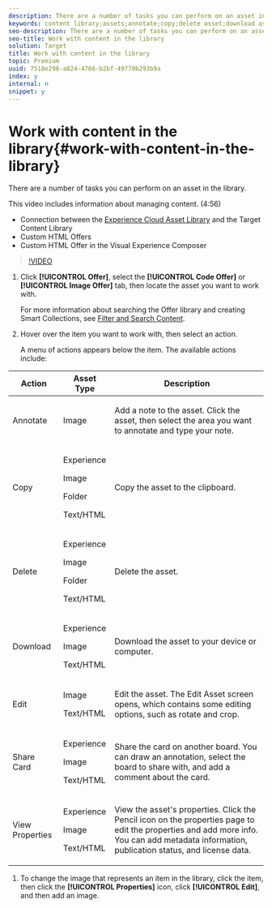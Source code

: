 ```yaml
---
description: There are a number of tasks you can perform on an asset in the library.
keywords: content library;assets;annotate;copy;delete asset;download asset;edit content;share card;view content properties
seo-description: There are a number of tasks you can perform on an asset in the library.
seo-title: Work with content in the library
solution: Target
title: Work with content in the library
topic: Premium
uuid: 7518e298-a824-4766-b2bf-49770b293b9a
index: y
internal: n
snippet: y
---
```


# Work with content in the library{#work-with-content-in-the-library}

There are a number of tasks you can perform on an asset in the library.

This video includes information about managing content. (4:56)

* Connection between the [Experience Cloud Asset Library](https://marketing.adobe.com/resources/help/en_US/mcloud/creative_cloud.html) and the Target Content Library 
* Custom HTML Offers 
* Custom HTML Offer in the Visual Experience Composer

>[!VIDEO](https://vimeo.com/ZNIGgXOATMY) 

1. Click **[!UICONTROL Offer]**, select the **[!UICONTROL Code Offer]** or **[!UICONTROL Image Offer]** tab, then locate the asset you want to work with.

   For more information about searching the Offer library and creating Smart Collections, see [Filter and Search Content](../../c-experiences/c-manage-content/c-filter-and-search-content.md#concept_3B59B8F025BF4CEA82ECC5199D365276). 

1. Hover over the item you want to work with, then select an action.

   A menu of actions appears below the item. The available actions include:

<table id="table_72572C019D7444B08BF1A08FA1CED1FB"> 
 <thead> 
  <tr> 
   <th colname="col1" class="entry"> Action </th> 
   <th colname="col2" class="entry"> Asset Type </th> 
   <th colname="col3" class="entry"> Description </th> 
  </tr>
 </thead>
 <tbody> 
  <tr> 
   <td colname="col1"> Annotate </td> 
   <td colname="col2"> <p>Image </p> </td> 
   <td colname="col3"> <p>Add a note to the asset. Click the asset, then select the area you want to annotate and type your note. </p> </td> 
  </tr> 
  <tr> 
   <td colname="col1"> Copy </td> 
   <td colname="col2"> <p>Experience </p> <p>Image </p> <p>Folder </p> <p>Text/HTML </p> </td> 
   <td colname="col3"> <p>Copy the asset to the clipboard. </p> </td> 
  </tr> 
  <tr> 
   <td colname="col1"> Delete </td> 
   <td colname="col2"> <p>Experience </p> <p>Image </p> <p>Folder </p> <p>Text/HTML </p> </td> 
   <td colname="col3"> <p>Delete the asset. </p> </td> 
  </tr> 
  <tr> 
   <td colname="col1"> Download </td> 
   <td colname="col2"> <p>Experience </p> <p>Image </p> <p>Text/HTML </p> </td> 
   <td colname="col3"> <p>Download the asset to your device or computer. </p> </td> 
  </tr> 
  <tr> 
   <td colname="col1"> Edit </td> 
   <td colname="col2"> <p>Image </p> <p>Text/HTML </p> </td> 
   <td colname="col3"> <p>Edit the asset. The Edit Asset screen opens, which contains some editing options, such as rotate and crop. </p> </td> 
  </tr>
  <!-- <row> <entry colname="col1">Move </entry> <entry colname="col2"> <p>Experience </p> <p>Image </p> <p>Folder </p> <p>Text/HTML </p> </entry> <entry colname="col3">Move the asset to another location. To move the asset, specify a name for the asset, select a destination, adjust any references to the asset, and republish to the new location. </entry> </row> --> 
  <tr> 
   <td colname="col1"> Share Card </td> 
   <td colname="col2"> <p>Experience </p> <p>Image </p> <p>Text/HTML </p> </td> 
   <td colname="col3"> <p>Share the card on another board. You can draw an annotation, select the board to share with, and add a comment about the card. </p> </td> 
  </tr> 
  <tr> 
   <td colname="col1"> View Properties </td> 
   <td colname="col2"> <p>Experience </p> <p>Image </p> <p>Text/HTML </p> </td> 
   <td colname="col3"> <p>View the asset's properties. Click the Pencil icon on the properties page to edit the properties and add more info. You can add metadata information, publication status, and license data. </p> </td> 
  </tr> 
 </tbody> 
</table>

1. To change the image that represents an item in the library, click the item, then click the **[!UICONTROL Properties]** icon, click **[!UICONTROL Edit]**, and then add an image.
